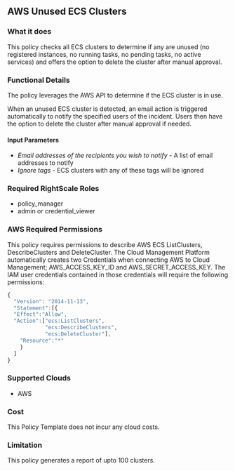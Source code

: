 ## AWS Unused ECS Clusters
 
### What it does

This policy checks all ECS clusters to determine if any are unused (no registered instances, no running tasks, no pending tasks, no active services) and offers the option to delete the cluster after manual approval.

### Functional Details
 
The policy leverages the AWS API to determine if the ECS cluster is in use.
 
When an unused ECS cluster is detected, an email action is triggered automatically to notify the specified users of the incident. Users then have the option to delete the cluster after manual approval if needed.
 
#### Input Parameters
 
- *Email addresses of the recipients you wish to notify* - A list of email addresses to notify
- *Ignore tags* - ECS clusters with any of these tags will be ignored 
 
### Required RightScale Roles
 
- policy_manager
- admin or credential_viewer

### AWS Required Permissions

This policy requires permissions to describe AWS ECS ListClusters, DescribeClusters and DeleteCluster.
The Cloud Management Platform automatically creates two Credentials when connecting AWS to Cloud Management; AWS_ACCESS_KEY_ID and AWS_SECRET_ACCESS_KEY. The IAM user credentials contained in those credentials will require the following permissions:

```javascript
{
  "Version": "2014-11-13",
  "Statement":[{
  "Effect":"Allow",
  "Action":["ecs:ListClusters",
            "ecs:DescribeClusters",
            "ecs:DeleteCluster"],
    "Resource":"*"
    }
  ]
}
```

### Supported Clouds
 
- AWS
 
### Cost
 
This Policy Template does not incur any cloud costs.

### Limitation

This policy generates a report of upto 100 clusters. 
